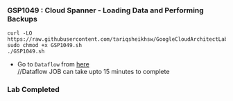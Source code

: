 ### GSP1049 :  Cloud Spanner - Loading Data and Performing Backups 


```
curl -LO https://raw.githubusercontent.com/tariqsheikhsw/GoogleCloudArchitectLabs/main/Solutions/GSP1049.sh
sudo chmod +x GSP1049.sh
./GSP1049.sh
```

* Go to `Dataflow` from [here](https://console.cloud.google.com/dataflow?)   
//Dataflow JOB can take upto 15 minutes to complete  

### Lab Completed 
